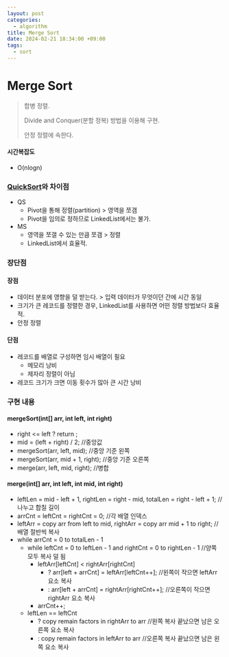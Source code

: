 ```yaml
---
layout: post
categories:
  - algorithm
title: Merge Sort
date: 2024-02-21 18:34:00 +09:00
tags:
  - sort
---
```

# Merge Sort
>합병 정렬.
>
>Divide and Conquer(분할 정복) 방법을 이용해 구현.
>
>안정 정렬에 속한다.

#### 시간복잡도
- O(nlogn)

### [QuickSort](./2024-02-21-quicksort)와 차이점
- QS
	- Pivot을 통해 정렬(partition) > 영역을 쪼갬
	- Pivot을 임의로 정하므로 LinkedList에서는 불가.
- MS
	- 영역을 쪼갤 수 있는 만큼 쪼갬 > 정렬
	- LinkedList에서 효율적.

### 장단점

#### 장점
- 데이터 분포에 영향을 덜 받는다. > 입력 데이터가 무엇이던 간에 시간 동일
- 크기가 큰 레코드를 정렬한 경우, LinkedList를 사용하면 어떤 정렬 방법보다 효율적.
- 안정 정렬
#### 단점
- 레코드를 배열로 구성하면 임시 배열이 필요
	- 메모리 낭비
	- 제자리 정렬이 아님
- 레코드 크기가 크면 이동 횟수가 많아 큰 시간 낭비

### 구현 내용

#### mergeSort(int[] arr, int left, int right)
- right <= left ? return ;
- mid = (left + right) / 2; //중앙값
- mergeSort(arr, left, mid); //중앙 기준 왼쪽
- mergeSort(arr, mid + 1, right); //중앙 기준 오른쪽
- merge(arr, left, mid, right); //병합

#### merge(int[] arr, int left, int mid, int right)
- leftLen = mid - left + 1, rightLen = right - mid, totalLen = right - left + 1; //나누고 합칠 길이
- arrCnt = leftCnt = rightCnt = 0; //각 배열 인덱스
- leftArr = copy arr from left to mid, rightArr = copy arr mid + 1 to right; //배열 절반씩 복사
- while arrCnt = 0 to totalLen - 1
	- while leftCnt = 0 to leftLen - 1 and rightCnt = 0 to rightLen - 1 //양쪽 모두 복사 덜 됨
		- leftArr\[leftCnt] < rightArr\[rightCnt]
			- ? arr\[left + arrCnt] = leftArr\[leftCnt++]; //왼쪽이 작으면 leftArr 요소 복사
			- : arr\[left + arrCnt] = rightArr\[rightCnt++]; //오른쪽이 작으면 rightArr 요소 복사
		- arrCnt++;
	- leftLen == leftCnt
		- ? copy remain factors in rightArr to arr //왼쪽 복사 끝났으면 남은 오른쪽 요소 복사
		- : copy remain factors in leftArr to arr //오른쪽 복사 끝났으면 남은 왼쪽 요소 복사